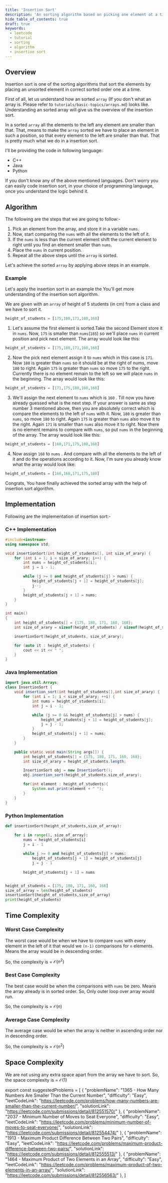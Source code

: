 ```yaml
---
title: 'Insertion Sort'
description: 'An sorting algorithm based on picking one element at a time and inserting it in sorted order.'
hide_table_of_contents: true
draft: true
keywords:
  - leetcode
  - tutorial
  - sorting
  - algorithm
  - insertion sort
---
```


<TutorialAuthors names="@Shivashish-rwt"/>

## Overview

Insertion sort is one of the sorting algorithms that sort the elements by placing an unsorted element in correct sorted order one at a time.

First of all, let us understand how an sorted `array` (If you don't what an array is. Please refer to `tutorials/basic-topics/arrays.md`) looks like. Understanding an sorted array will give us the overview of the insertion sort.

In a sorted `array` all the elements to the left any element are smaller than that. That, means to make the `array` sorted we have to place an element in such a position, so that every element to the left are smaller than that. That is pretty much what we do in a insertion sort.

I'll be providing the code in following language:

* C++
* Java
* Python

If you don't know any of the above mentioned languages. Don't worry you can easily code insertion sort, in your choice of programming language, once you understand the logic behind it.

## Algorithm

The following are the steps that we are going to follow:-

1. Pick an element from the array, and store it in a variable `nums`.
2. Now, start comparing the `nums` with all the elements to the left of it.
3. If the `nums` is less than the current element shift the current element to right until you find an element smaller than `nums`.
4. Place the `nums` in current position.
5. Repeat all the above steps until the `array` is sorted.

Let's achieve the sorted `array` by applying above steps in an example.

### Example

Let's apply the insertion sort in an example the You'll get more understanding of the insertion sort algorithm.

We are given with an `array` of height of 5 students (in cm) from a class and we have to sort it.

```python
height_of_students = [175,180,171,160,168]
```

1. Let's assume the first element is sorted.Take the second Element store it in `nums`. Now, `175` is smaller than `nums`(`185`) so we'll place `nums` in current position and pick next element. The array would look like this:
```python
height_of_students = [175,180,171,160,168]
```
2. Now the pick next element assign it to `nums` which in this case is `171`. Now `180` is greater than `nums` so it should be at the right of nums, move `180` to right. Again `175` is greater than `nums` so move `175` to the right. Currently there is no element remain to the left so we will place `nums` in the beginning. The array would look like this:
```python
height_of_students = [171,175,180,160,168]
```
3. We'll assign the next element to `nums` which is `160` . Till now you have already guessed what is the next step. If your answer is same as step number 3 mentioned above, then you are absolutely correct which is compare the elements to the left of `nums` with it. Now, `180` is greater than `nums`, so move `180` to right. Again `175` is greater than `nums` also move it to the right. Again `171` is smaller than `nums` also move it to right. Now there is no element remains to compare with `nums`, so put `nums` in the beginning of the array. The array would look like this:
```python
height_of_students = [160,171,175,180,168]
```
4. Now assign `168` to `nums` . And compare with all the elements to the left of it and do the operations according to it. Now, I'm sure you already know what the array would look like:
```python
height_of_students = [160,168,171,175,180]
```

Congrats, You have finally achieved the sorted array with the help of insertion sort algorithm.

## Implementation

Following are the implementation of insertion sort:-

### C++ Implementation

```cpp
#include<iostream>
using namespace std;

void insertionSort(int height_of_students[], int size_of_arary) {
    for (int i = 1; i < size_of_arary; i++) {
        int nums = height_of_students[i];
        int j = i - 1;

        while (j >= 0 and height_of_students[j] > nums) {
            height_of_students[j + 1] = height_of_students[j];
            j--;
        }
        height_of_students[j + 1] = nums;
    }
}

int main()
{
    int height_of_students[] = {175, 180, 171, 160, 168};
    int size_of_arary = sizeof(height_of_students) / sizeof(height_of_students[0]);

    insertionSort(height_of_students, size_of_arary);

    for (auto it : height_of_students) {
        cout << it << " ";
    }
}
```

### Java Implementation

```java
import java.util.Arrays;
class InsertionSort {
	void insertion_sort(int height_of_students[],int size_of_arary) {
		for (int i = 1; i < size_of_arary; ++i) {
			int nums = height_of_students[i];
			int j = i - 1;

			while (j >= 0 && height_of_students[j] > nums) {
				height_of_students[j + 1] = height_of_students[j];
				j = j - 1;
			}
			height_of_students[j + 1] = nums;
		}
	}

	public static void main(String args[]) {
		int height_of_students[] = {175, 180, 171, 160, 168};
        int size_of_arary = height_of_students.length;

		InsertionSort obj = new InsertionSort();
		obj.insertion_sort(height_of_students,size_of_arary);

		for(int element : height_of_students){
			System.out.print(element + " ");
		}
	}
}
```

### Python Implementation

```python
def insertionSort(height_of_students,size_of_array):

    for i in range(1, size_of_array):
        nums = height_of_students[i]
        j = i - 1
              
        while j >= 0 and height_of_students[j] > nums:
            height_of_students[j + 1] = height_of_students[j]
            j = j - 1
        
        height_of_students[j + 1] = nums


height_of_students = [175, 180, 171, 160, 168]
size_of_array = len(height_of_students)
insertionSort(height_of_students,size_of_array)
print(height_of_students)
```

## Time Complexity

### Worst Case Complexity

The worst case would be when we have to compare `nums` with every element in the left of it that would we `(n-1)` comparisons for `n` elements. Means the array would be in descending order.

So, the complexity is = $\mathcal{O}(n^2)$

### Best Case Complexity

The best case would be when the comparisons with `nums` be zero. Means the array already is in sorted order. So, Only outer loop over array would run.

So, the complexity is = $\mathcal{O}(n)$

### Average Case Complexity

The average case would be when the array is neither in ascending order nor in descending order.

So, the complexity is = $\mathcal{O}(n^2)$

## Space Complexity

We are not using any extra space apart from the array we have to sort. So, the space complexity is = $\mathcal{O}(1)$

export const suggestedProblems = [
  {
    "problemName": "1365 - How Many Numbers Are Smaller Than the Current Number",
    "difficulty": "Easy",
    "leetCodeLink": "https://leetcode.com/problems/how-many-numbers-are-smaller-than-the-current-number/",
    "solutionLink": "https://leetcode.com/submissions/detail/812551570/"
  },
  {
    "problemName": "2037 - Minimum Number of Moves to Seat Everyone",
    "difficulty": "Easy",
    "leetCodeLink": "https://leetcode.com/problems/minimum-number-of-moves-to-seat-everyone/",
    "solutionLink": "https://leetcode.com/submissions/detail/812554474/"
  },
  {
    "problemName": "1913 - Maximum Product Difference Between Two Pairs",
    "difficulty": "Easy",
    "leetCodeLink": "https://leetcode.com/problems/maximum-product-difference-between-two-pairs/",
    "solutionLink": "https://leetcode.com/submissions/detail/812555513/"
  },
  {
    "problemName": "1464 - Maximum Product of Two Elements in an Array",
    "difficulty": "Easy",
    "leetCodeLink": "https://leetcode.com/problems/maximum-product-of-two-elements-in-an-array/",
    "solutionLink": "https://leetcode.com/submissions/detail/812556563/"
  },
]

<Table title="Suggested Problems" data={suggestedProblems} />